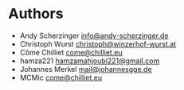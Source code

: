 <!--
  - SPDX-FileCopyrightText: 2024 Nextcloud GmbH and Nextcloud contributors
  - SPDX-License-Identifier: AGPL-3.0-or-later
-->

# Authors

- Andy Scherzinger <info@andy-scherzinger.de>
- Christoph Wurst <christoph@winzerhof-wurst.at>
- Côme Chilliet <come@chilliet.eu>
- hamza221 <hamzamahjoubi221@gmail.com>
- Johannes Merkel <mail@johannesgge.de>
- MCMic <come@chilliet.eu>
